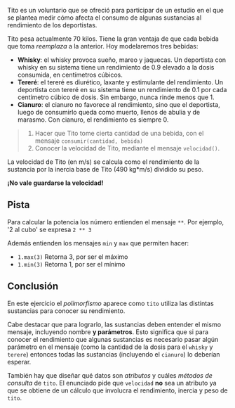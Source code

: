 Tito es un voluntario que se ofreció para participar de un estudio en el que se plantea medir cómo afecta 
el consumo de algunas sustancias al rendimiento de los deportistas.

Tito pesa actualmente 70 kilos. Tiene la gran ventaja de que cada bebida que toma _reemplaza_ a la anterior. Hoy modelaremos tres bebidas:

* **Whisky**: el whisky provoca sueño, mareo y jaquecas. Un deportista con whisky en su sistema tiene un rendimiento de 0.9 elevado a la dosis consumida, en centímetros cúbicos.
* **Tereré**: el tereré es diurético, laxante y estimulante del rendimiento. Un deportista con tereré en su sistema tiene un rendimiento de 0.1 por cada centímetro cúbico de dosis. Sin embargo, nunca rinde menos que 1.
* **Cianuro**: el cianuro no favorece al rendimiento, sino que el deportista, luego de consumirlo queda como muerto, llenos de abulia y de marasmo. Con cianuro, el rendimiento es siempre 0.

> 1. Hacer que Tito tome cierta cantidad de una bebida, con el mensaje `consumir(cantidad, bebida)`
> 2. Conocer la velocidad de Tito, mediante el mensaje `velocidad()`.

La velocidad de Tito (en m/s) se calcula como el rendimiento de la sustancia por la inercia base de Tito (490 kg*m/s) dividido su peso.

**¡No vale guardarse la velocidad!**


## Pista
Para calcular la potencia los número entienden el mensaje `**`. Por ejemplo, '2 al cubo' se expresa `2 ** 3`

Además entienden los mensajes `min` y `max` que permiten hacer:

* `1.max(3)`  Retorna 3, por ser el máximo
* `1.min(3)`  Retorna 1, por ser el mínimo


## Conclusión

En este ejercicio el _polimorfismo_ aparece como `tito` utiliza las distintas sustancias para conocer su rendimiento.

Cabe destacar que para lograrlo, las sustancias deben entender el mismo mensaje, incluyendo nombre **y parámetros**. Esto significa que si para conocer el rendimiento que algunas sustancias es necesario pasar algún parámetro en el mensaje (como la cantidad de la dosis para el `whisky` y `terere`) entonces todas las sustancias (incluyendo el `cianuro`) lo deberían esperar.


También hay que diseñar qué datos son _atributos_ y cuáles _métodos de consulta_ de `tito`. El enunciado pide que `velocidad` **no** sea un atributo ya que se obtiene de un cálculo que involucra el rendimiento, inercia y peso de `tito`.
